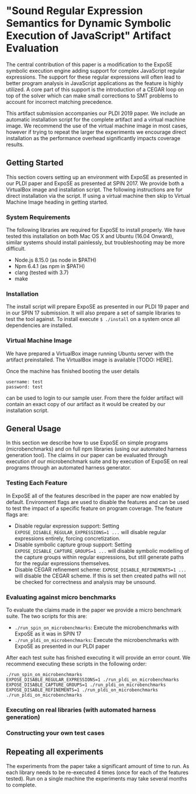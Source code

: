 # "Sound Regular Expression Semantics for Dynamic Symbolic Execution of JavaScript" Artifact Evaluation
  
The central contribution of this paper is a modification to the ExpoSE symbolic execution engine adding support for complex JavaScript regular expressions. The support for these regular expressions will often lead to better program analysis in JavaScript applications as the feature is highly utilized. A core part of this support is the introduction of a CEGAR loop on top of the solver which can make small corrections to SMT problems to account for incorrect matching precedence.

This artifact submission accompanies our PLDI 2019 paper. We include an automatic installation script for the complete artifact and a virtual machine image. We recommend the use of the virtual machine image in most cases, however if trying to repeat the larger the experiments we encourage direct installation as the performance overhead significantly impacts coverage results.

## Getting Started

This section covers setting up an environment with ExpoSE as presented in our PLDI paper and ExpoSE as presented at SPIN 2017. We provide both a VirtualBox image and installation script. The following instructions are for direct installation via the script. If using a virtual machine then skip to Virtual Machine Image heading in getting started.

### System Requirements

The following libraries are required for ExpoSE to install properly. We have tested this installation on both Mac OS X and Ubuntu (16.04 Onward), similar systems should install painlessly, but troubleshooting may be more difficult. 

- Node.js 8.15.0 (as node in $PATH)
- Npm 6.4.1 (as npm in $PATH)
- clang (tested with 3.7)
- make

### Installation

The install script will prepare ExpoSE as presented in our PLDI 19 paper and in our SPIN 17 submission. It will also prepare a set of sample libraries to test the tool against. To install execute `$ ./install` on a system once all dependencies are installed. 

### Virtual Machine Image

We have prepared a VirtualBox image running Ubuntu server with the artifact preinstalled. The VirtualBox image is available [TODO: HERE].

Once the machine has finished booting the user details

```
username: test
password: test
```

can be used to login to our sample user. From there the folder artifact will contain an exact copy of our artifact as it would be created by our installation script.

## General Usage

In this section we describe how to use ExpoSE on simple programs (microbenchmarks) and on full npm libraries (using our automated harness generation tool). The claims in our paper can be evaluated through execution of our microbenchmark suite and by execution of ExpoSE on real programs through an automated harness generator. 

### Testing Each Feature

In ExpoSE all of the features described in the paper are now enabled by default. Environment flags are used to disable the features and can be used to test the impact of a specific feature on program coverage. The feature flags are:

- Disable regular expression support: Setting `EXPOSE_DISABLE_REGULAR_EXPRESSIONS=1 ...` will disable regular expressions entirely, forcing concretization. 
- Disable symbolic capture group support: Setting `EXPOSE_DISABLE_CAPTURE_GROUPS=1 ...` will disable symbolic modelling of the capture groups within regular expressions, but still generate paths for the regular expressions themselves.
- Disable CEGAR refinement scheme: `EXPOSE_DISABLE_REFINEMENTS=1 ...` will disable the CEGAR scheme. If this is set then created paths will not be checked for correctness and analysis may be unsound.

### Evaluating against micro benchmarks

To evaluate the claims made in the paper we provide a micro benchmark suite. The two scripts for this are:

- `./run_spin_on_microbenchmarks`: Execute the microbenchmarks with ExpoSE as it was in SPIN 17
- `./run_pldi_on_microbenchmarks`: Execute the microbenchmarks with ExpoSE as presented in our PLDI paper

After each test suite has finished executing it will provide an error count. We recommend executing these scripts in the following order:

```
./run_spin_on_microbenchmarks
EXPOSE_DISABLE_REGULAR_EXPRESSIONS=1 ./run_pldi_on_microbenchmarks
EXPOSE_DISABLE_CAPTURE_GROUPS=1 ./run_pldi_on_microbenchmarks
EXPOSE_DISABLE_REFINEMENTS=1 ./run_pldi_on_microbenchmarks
./run_pldi_on_microbenchmarks
```



### Executing on real libraries (with automated harness generation)


### Constructing your own test cases

## Repeating all experiments 

The experiments from the paper take a significant amount of time to run. As each library needs to be re-executed 4 times (once for each of the features tested). Run on a single machine the experiments may take several months to complete.
